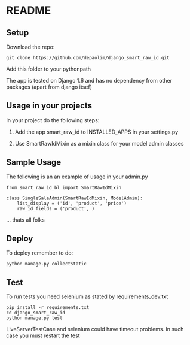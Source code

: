 # README

## Setup

Download the repo:

    git clone https://github.com/depaolim/django_smart_raw_id.git

Add this folder to your pythonpath

The app is tested on Django 1.6 and has no dependency from other packages (apart from django itsef)

## Usage in your projects

In your project do the following steps:

1. Add the app smart\_raw\_id to INSTALLED\_APPS in your settings.py

2. Use SmartRawIdMixin as a mixin class for your model admin classes

## Sample Usage

The following is an an example of usage in your admin.py

    from smart_raw_id_bl import SmartRawIdMixin
   
    class SingleSaleAdmin(SmartRawIdMixin, ModelAdmin):
        list_display = ('id', 'product', 'price')
        raw_id_fields = ('product', )

... thats all folks

## Deploy

To deploy remember to do:

    python manage.py collectstatic


## Test

To run tests you need selenium as stated by requirements\_dev.txt

    pip install -r requirements.txt
    cd django_smart_raw_id
    python manage.py test


LiveServerTestCase and selenium could have timeout problems.
In such case you must restart the test

